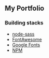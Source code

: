 ## My Portfolio

### Building stacks
- [node-sass](https://github.com/sass/node-sass)
- [FontAwesome](https://fontawesome.com/)
- [Google Fonts](https://fonts.google.com/)
- [NPM](https://www.npmjs.com/)